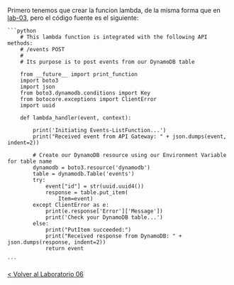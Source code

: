 
Primero tenemos que crear la funcion lambda, de la misma forma que en [lab-03](../lambda-functions-python/EventsList), pero el código fuente es el siguiente:

	```python
		# This lambda function is integrated with the following API methods:
		# /events POST
		#
		# Its purpose is to post events from our DynamoDB table
		
		from __future__ import print_function
		import boto3
		import json
		from boto3.dynamodb.conditions import Key
		from botocore.exceptions import ClientError
		import uuid
		
		def lambda_handler(event, context):
		
		    print('Initiating Events-ListFunction...')
		    print("Received event from API Gateway: " + json.dumps(event, indent=2))
		    
		    # Create our DynamoDB resource using our Environment Variable for table name
		    dynamodb = boto3.resource('dynamodb')
		    table = dynamodb.Table('events')
		    try:
		        event["id"] = str(uuid.uuid4())
		        response = table.put_item(
		            Item=event)
		    except ClientError as e:
		        print(e.response['Error']['Message'])
		        print('Check your DynamoDB table...')
		    else:
		        print("PutItem succeeded:")
		        print("Received response from DynamoDB: " + json.dumps(response, indent=2))
		        return event
	
	```


[< Volver al Laboratorio 06 ](../lab-06#crear-endpoint) 